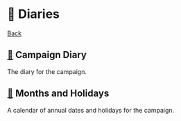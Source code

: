 # :date: Diaries

[Back](../README.md)

## [:date:](campaign-diary.md) Campaign Diary

The diary for the campaign.

## [:date:](months-and-holidays.md) Months and Holidays

A calendar of annual dates and holidays for the campaign. 